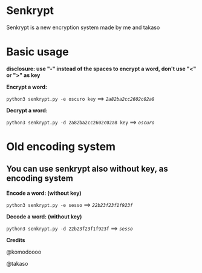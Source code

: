 # Senkrypt
Senkrypt is a new encryption system made by me and takaso

# Basic usage
**disclosure: use "-" instead of the spaces to encrypt a word, don't use "<" or ">" as key**

**Encrypt a word:**

`python3 senkrypt.py -e oscuro key` ==> _`2a82ba2cc2602c02a8`_

**Decrypt a word:**

`python3 senkrypt.py -d 2a82ba2cc2602c02a8 key` ==> _`oscuro`_

# Old encoding system
## You can use senkrypt also without key, as encoding system


**Encode a word: (without key)**

`python3 senkrypt.py -e sesso` ==> _`22b23f23f1f923f`_

**Decode a word: (without key)**

`python3 senkrypt.py -d 22b23f23f1f923f` ==> _`sesso`_

**Credits**

@komodoooo

@takaso
